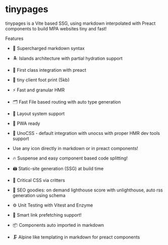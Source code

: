 # tinypages
tinypages is a Vite based SSG, using markdown interpolated with Preact components to build MPA websites tiny and fast!


Features

- 🔌 Supercharged markdown syntax 

- 🏝️ Islands architecture with partial hydration support 

- 🔋 First class integration with preact

- 👣 tiny client foot print (5kb)

- ⚡️ Fast and granular HMR

- 🗂 Fast File based routing with auto type generation

- 📑 Layout system support 

- 📲 PWA ready 

- 🎨 UnoCSS - default integration with unocss with proper HMR dev tools support 

-  Use any icon directly in markdown or in preact components!

- 🔥 Suspense and easy component based code splitting!

- 🖨 Static-site generation (SSG) at build time

- 🦔 Critical CSS via critters

- 🦦 SEO goodies: on demand lighthouse score with unlighthouse, auto rss generation using schema

- ⚙️ Unit Testing with Vitest and Enzyme 

- 🔨 Smart link prefetching support!

- 📦 Components auto imported in markdown 

- 🗜 Alpine like templating in markdown for preact components 
